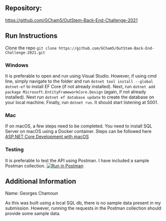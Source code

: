 ## Repository: 

https://github.com/GCham5/OutStem-Back-End-Challenge-2021

## Run Instructions

Clone the repo
`git clone https://github.com/GCham5/OutStem-Back-End-Challenge-2021.git`

### Windows
It is preferable to open and run using Visual Studio. However, if using cmd line, simply navigate to the folder and run `dotnet tool install --global dotnet-ef` to install EF Core (if not already installed). Next, run `dotnet add package Microsoft.EntityFrameworkCore.Design` (again, if not already installed). Next run `dotnet ef database update` to create the database on your local machine. Finally, run `dotnet run`. It should start listening at 5001. 

### Mac
If on macOS, a few steps need to be completed. You need to install SQL Server on macOS using a Docker container. Steps can be followed here [ASP.NET Core Development with macOS](https://gist.github.com/jeremymaya/a36c1de8220d76beca85a2804a2cecc4)

### Testing
It is preferable to test the API using Postman. I have included a sample Postman collection. [![Run in Postman](https://run.pstmn.io/button.svg)](https://app.getpostman.com/run-collection/8be5d3f16e1ed46b7bde)

## Additional Information
Name: Georges Chamoun

As this was built using a local SQL db, there is no sample data present in my submission. However, running the requests in the Postman collection should provide some sample data.
